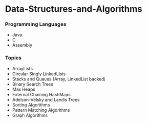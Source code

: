# Data-Structures-and-Algorithms

### Programming Languages
* Java
* C
* Assembly

### Topics
* ArrayLists
* Circular Singly LinkedLists
* Stacks and Queues (Array, LinkedList backed)
* Binary Search Trees
* Max Heaps
* External Chaining HashMaps
* Adelson-Velsky and Landis Trees
* Sorting Algorithms
* Pattern Matching Algorithms
* Graph Algorithms
